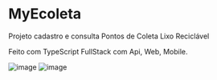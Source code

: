# MyEcoleta
Projeto cadastro e consulta Pontos de Coleta Lixo Reciclável 

Feito com TypeScript FullStack com Api, Web, Mobile.

![image](https://user-images.githubusercontent.com/57151930/219871332-6063e3e0-fd1c-40e3-a4da-e4bb6bffd753.png)
![image](https://user-images.githubusercontent.com/57151930/219871506-fde11a03-3f6d-4a31-9520-12bcbc695958.png)


